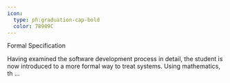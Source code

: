 ```yaml
---
icon:
  type: ph:graduation-cap-bold
  color: 78909C
---
```

Formal Specification

Having examined the software development process in detail, the student is now introduced to a more formal way to treat systems. Using mathematics, th ... 
